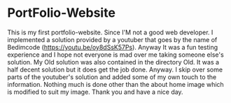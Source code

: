 # PortFolio-Website


This is my first portfolio-website. Since I'M not a good web developer. I implemented a solution provided by a youtuber that goes by the name of 
Bedimcode (https://youtu.be/oy8dSsK57Ps). Anyway It was a fun testing experience and I hope not everyone is mad over me taking someone else's solution.
My Old solution was also contained in the directory Old. It was a half decent solution but it does get the job done. Anyway. I skip over some parts of the
youtuber's solution and added some of my own touch to the information. Nothing much is done other than the about home image which is modified to suit 
my image. Thank you and have a nice day.
